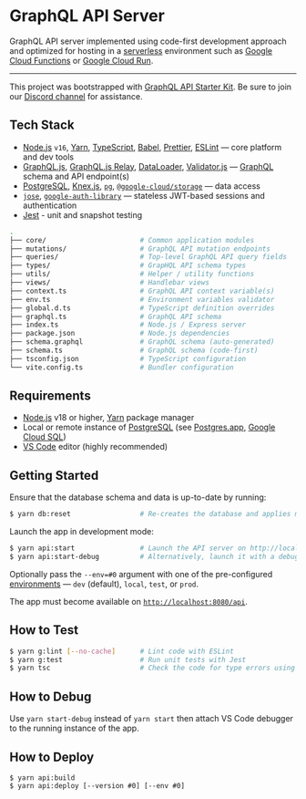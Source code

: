 # GraphQL API Server

GraphQL API server implemented using code-first development approach and
optimized for hosting in a [serverless](https://cloud.google.com/serverless)
environment such as [Google Cloud Functions](https://cloud.google.com/functions)
or [Google Cloud Run](https://cloud.google.com/run).

---

This project was bootstrapped with [GraphQL API Starter Kit](https://github.com/kriasoft/relay-starter-kit).
Be sure to join our [Discord channel](https://discord.com/invite/bSsv7XM) for
assistance.

## Tech Stack

- [Node.js](https://nodejs.org/) `v16`, [Yarn](https://yarnpkg.com/), [TypeScript](https://www.typescriptlang.org/), [Babel](https://babeljs.io/), [Prettier](https://prettier.io/), [ESLint](https://eslint.org/) — core platform and dev tools
- [GraphQL.js](https://github.com/graphql/graphql-js), [GraphQL.js Relay](https://github.com/graphql/graphql-relay-js), [DataLoader](https://github.com/graphql/dataloader), [Validator.js](https://github.com/validatorjs/validator.js) — [GraphQL](https://graphql.org/) schema and API endpoint(s)
- [PostgreSQL](https://www.postgresql.org/), [Knex.js](https://knexjs.org/), [`pg`](https://node-postgres.com/), [`@google-cloud/storage`](https://googleapis.dev/nodejs/storage/latest) — data access
- [`jose`](https://github.com/panva/jose), [`google-auth-library`](https://github.com/googleapis/google-auth-library-nodejs) — stateless JWT-based sessions and authentication
- [Jest](https://jestjs.io/) - unit and snapshot testing

```bash
.
├── core/                       # Common application modules
├── mutations/                  # GraphQL API mutation endpoints
├── queries/                    # Top-level GraphQL API query fields
├── types/                      # GrapHQL API schema types
├── utils/                      # Helper / utility functions
├── views/                      # Handlebar views
├── context.ts                  # GraphQL API context variable(s)
├── env.ts                      # Environment variables validator
├── global.d.ts                 # TypeScript definition overrides
├── graphql.ts                  # GraphQL API schema
├── index.ts                    # Node.js / Express server
├── package.json                # Node.js dependencies
├── schema.graphql              # GraphQL schema (auto-generated)
├── schema.ts                   # GraphQL schema (code-first)
├── tsconfig.json               # TypeScript configuration
└── vite.config.ts              # Bundler configuration
```

## Requirements

- [Node.js](https://nodejs.org/) v18 or higher, [Yarn](https://yarnpkg.com/) package manager
- Local or remote instance of [PostgreSQL](https://www.postgresql.org/) (see [Postgres.app](https://postgresapp.com/), [Google Cloud SQL](https://cloud.google.com/sql))
- [VS Code](https://code.visualstudio.com/) editor (highly recommended)

## Getting Started

Ensure that the database schema and data is up-to-date by running:

```bash
$ yarn db:reset                 # Re-creates the database and applies migrations and seeds
```

Launch the app in development mode:

```bash
$ yarn api:start                # Launch the API server on http://localhost:8080/
$ yarn api:start-debug          # Alternatively, launch it with a debugger (chrome inspector)
```

Optionally pass the `--env=#0` argument with one of the pre-configured
[environments](../env) — `dev` (default), `local`, `test`, or `prod`.

The app must become available on [`http://localhost:8080/api`](http://localhost:8080/api).

## How to Test

```bash
$ yarn g:lint [--no-cache]      # Lint code with ESLint
$ yarn g:test                   # Run unit tests with Jest
$ yarn tsc                      # Check the code for type errors using TypeScript
```

## How to Debug

Use `yarn start-debug` instead of `yarn start` then attach VS Code debugger to
the running instance of the app.

## How to Deploy

```
$ yarn api:build
$ yarn api:deploy [--version #0] [--env #0]
```
